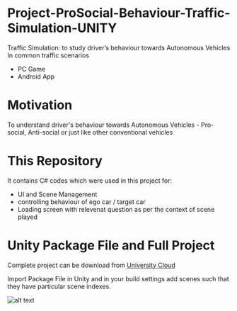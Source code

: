 # Project-ProSocial-Behaviour-Traffic-Simulation-UNITY

Traffic Simulation: to study driver’s behaviour towards Autonomous Vehicles
In common traffic scenarios

- PC Game
- Android App

# Motivation

To understand driver's behaviour towards Autonomous Vehicles - Pro-social, Anti-social or just like other conventional vehicles

# This Repository

It contains C# codes which were used in this project for:
 - UI and Scene Management
 - controlling behaviour of ego car / target car
 - Loading screen with relevenat question as per the context of scene played

# Unity Package File and Full Project

Complete project can be download from [University Cloud](https://cloud.uol.de/s/L9HGPx83Y6gBrCw?path=%2FUnity%20File%20and%20Assets%20(Final))

Import Package File in Unity and in your build settings add scenes such that they have particular scene indexes.


![alt text](https://github.com/[username]/[reponame]/blob/[branch]/image.jpg?raw=true)
